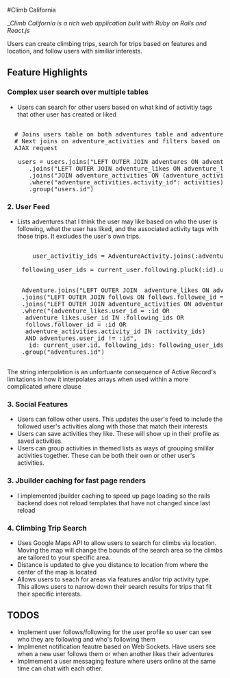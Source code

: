 #Climb California 

__Climb California is a rich web application built with Ruby on Rails and React.js_

Users can create climbing trips, search for trips based on features and location, and follow users with similiar interests. 

## Feature Highlights


### Complex user search over multiple tables 
 
  * Users can search for other users based on what kind of activitiy tags that other user has created or liked

<pre>

  # Joins users table on both adventures table and adventure_likes table to grab user's created and liked adventures 
  # Next joins on adventure_activities and filters based on an IN clause of activity ids which are passed in from an 
  AJAX request
  
   users = users.joins("LEFT OUTER JOIN adventures ON adventures.user_id = users.id")
      .joins("LEFT OUTER JOIN adventure_likes ON adventure_likes.user_id = users.id")
      .joins("JOIN adventure_activities ON (adventure_activities.adventure_id = adventure_likes.adventure_id OR adventure_activities.adventure_id = adventures.id)")
      .where("adventure_activities.activity_id": activities)
      .group("users.id")
</pre>

### 2. User Feed 
  * Lists adventures that I think the user may like based on who the user is following, what the user has liked, and the associated activity tags with those trips. It excludes the user's own trips. 

<pre>
       
       user_activitiy_ids = AdventureActivity.joins(:adventure).where("adventures.user_id = ?",       current_user.id).pluck(:activity_id)

    following_user_ids = current_user.following.pluck(:id).uniq


    Adventure.joins("LEFT OUTER JOIN  adventure_likes ON adventure_likes.adventure_id = adventures.id")
    .joins("LEFT OUTER JOIN follows ON follows.followee_id = adventures.user_id")
    .joins("LEFT OUTER JOIN adventure_activities ON adventure_activities.adventure_id = adventures.id")
    .where("(adventure_likes.user_id = :id OR 
     adventure_likes.user_id IN :following_ids OR 
     follows.follower_id = :id OR  
     adventure_activities.activity_id IN :activity_ids) 
     AND adventures.user_id != :id",
      id: current_user.id, following_ids: following_user_ids, activity_ids: user_activity_ids)
    .group("adventures.id")
    
</pre>

The string interpolation is an unfortuante consequence of Active Record's limitations in how it interpolates arrays when used within a more complicated where clause
### 3. Social Features 

*  Users can follow other users. This updates the user's feed to include the followed user's activities along with those that match their interests 
*  Users can save activities they like. These will show up in their profile as saved activities. 
*  Users can group activities in themed lists as ways of grouping smililar activities together. These can be both their own or other user's activities. 

### 3. Jbuilder caching for fast page renders

* I implemented jbuilder caching to speed up page loading so the rails backend does not reload templates that have not changed since last reload 

### 4. Climbing Trip Search
* Uses Google Maps API to allow users to search for climbs via location. Moving the map will change the bounds of the search area so the climbs are tailored to your specific area.
* Distance is updated to give you distance to location from where the center of the map is located
* Allows users to seach for areas via features and/or trip activity type. This allows users to narrow down their search results for trips that fit their specific interests. 


## TODOS 
* Implement user follows/following for the user profile so user can see who they are following and who's following them 
* Implmenet notification feautre based on Web Sockets. Have users see when a new user follows them or when another likes their adventures 
* Implmement a user messaging feature where users online at the same time can chat with each other. 
